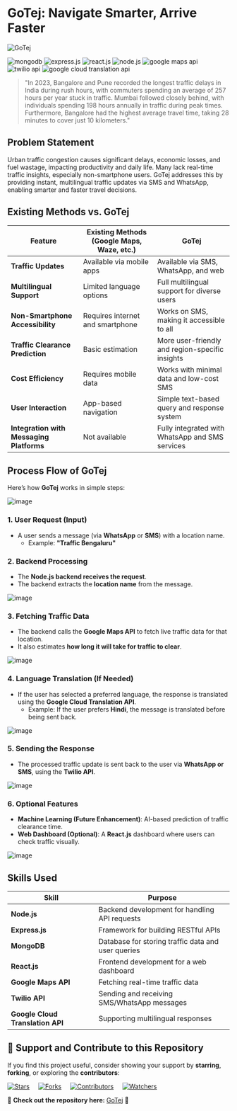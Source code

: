 # GoTej: Navigate Smarter, Arrive Faster



![GoTej](https://github.com/mmahesh09/GoTej/blob/6993d32e50233722eeee8d8eb9066f7647a36ef8/Project%20assets/Credit-Card%20fraud%20detection%20(5).png)
<div>
    <img src="https://img.shields.io/badge/-MongoDB-black?style=for-the-badge&logoColor=white&logo=mongodb&color=47A248" alt="mongodb" />
    <img src="https://img.shields.io/badge/-Express_JS-black?style=for-the-badge&logoColor=white&logo=express&color=000000" alt="express.js" />
    <img src="https://img.shields.io/badge/-React_JS-black?style=for-the-badge&logoColor=white&logo=react&color=61DAFB" alt="react.js" />
    <img src="https://img.shields.io/badge/-Node_JS-black?style=for-the-badge&logoColor=white&logo=nodedotjs&color=339933" alt="node.js" />
    <img src="https://img.shields.io/badge/-Google_Maps_API-black?style=for-the-badge&logoColor=white&logo=googlemaps&color=4285F4" alt="google maps api" />
    <img src="https://img.shields.io/badge/-Twilio_API-black?style=for-the-badge&logoColor=white&logo=twilio&color=F22F46" alt="twilio api" />
    <img src="https://img.shields.io/badge/-Google_Cloud_Translation_API-black?style=for-the-badge&logoColor=white&logo=googlecloud&color=4285F4" alt="google cloud translation api" />
</div>


>"In 2023, Bangalore and Pune recorded the longest traffic delays in India during rush hours, with commuters spending an average of 257 hours per year stuck in traffic. Mumbai followed closely behind, with individuals spending 198 hours annually in traffic during peak times. Furthermore, Bangalore had the highest average travel time, taking 28 minutes to cover just 10 kilometers."



## Problem Statement

Urban traffic congestion causes significant delays, economic losses, and fuel wastage, impacting productivity and daily life. Many lack real-time traffic insights, especially non-smartphone users. GoTej addresses this by providing instant, multilingual traffic updates via SMS and WhatsApp, enabling smarter and faster travel decisions.



## Existing Methods vs. GoTej
| Feature | Existing Methods (Google Maps, Waze, etc.) | GoTej |
|---------|--------------------------------------|------|
| **Traffic Updates** | Available via mobile apps | Available via SMS, WhatsApp, and web |
| **Multilingual Support** | Limited language options | Full multilingual support for diverse users |
| **Non-Smartphone Accessibility** | Requires internet and smartphone | Works on SMS, making it accessible to all |
| **Traffic Clearance Prediction** | Basic estimation | More user-friendly and region-specific insights |
| **Cost Efficiency** | Requires mobile data | Works with minimal data and low-cost SMS |
| **User Interaction** | App-based navigation | Simple text-based query and response system |
| **Integration with Messaging Platforms** | Not available | Fully integrated with WhatsApp and SMS services |


## **Process Flow of GoTej**  

Here’s how **GoTej** works in simple steps:  

![image](https://github.com/mmahesh09/GoTej/blob/9b6a915a020e09cdeb28994457fe9ad452a90581/Project%20assets/1.png)

### **1. User Request (Input)**  
- A user sends a message (via **WhatsApp** or **SMS**) with a location name.  
  - Example: **"Traffic Bengaluru"**  


### **2. Backend Processing**  
- The **Node.js backend receives the request**.  
- The backend extracts the **location name** from the message.  

![image](https://github.com/mmahesh09/GoTej/blob/62e6e9deaf3198ea76ba3089f66e12b71ae342a3/Project%20assets/2.png)

### **3. Fetching Traffic Data**  
- The backend calls the **Google Maps API** to fetch live traffic data for that location.  
- It also estimates **how long it will take for traffic to clear**.  

![image](https://github.com/mmahesh09/GoTej/blob/46fd6967d38d463ffc77d94c784903a3543e0d76/Project%20assets/3.png)

### **4. Language Translation (If Needed)**  
- If the user has selected a preferred language, the response is translated using the **Google Cloud Translation API**.  
  - Example: If the user prefers **Hindi**, the message is translated before being sent back.  

![image](https://github.com/mmahesh09/GoTej/blob/d831479fee617af7811c43b3cd78d9f1a1dad876/Project%20assets/4.png)

### **5. Sending the Response**  
- The processed traffic update is sent back to the user via **WhatsApp or SMS**, using the **Twilio API**.  
  
![image](https://github.com/mmahesh09/GoTej/blob/a56b1635e526883daa99bd7c99097862ddbece38/Project%20assets/5.png)

### **6. Optional Features**  
- **Machine Learning (Future Enhancement)**: AI-based prediction of traffic clearance time.  
- **Web Dashboard (Optional)**: A **React.js** dashboard where users can check traffic visually.  

![image](https://github.com/mmahesh09/GoTej/blob/f4e19b7a904dcfbfa9e2777a9ce8e66f92efd32b/Project%20assets/Process%20Flow%20of%20GoTej%20-%20visual%20selection%20(1).png)


## Skills Used
| Skill | Purpose |
|-------|---------|
| **Node.js** | Backend development for handling API requests |
| **Express.js** | Framework for building RESTful APIs |
| **MongoDB** | Database for storing traffic data and user queries |
| **React.js** | Frontend development for a web dashboard |
| **Google Maps API** | Fetching real-time traffic data |
| **Twilio API** | Sending and receiving SMS/WhatsApp messages |
| **Google Cloud Translation API** | Supporting multilingual responses |



## 🌟 Support and Contribute to this Repository  

If you find this project useful, consider showing your support by **starring**, **forking**, or exploring the **contributors**:  

[![Stars](https://img.shields.io/github/stars/mmahesh09/GoTej?style=social&t=12345)](https://github.com/mmahesh09/GoTej/stargazers) &nbsp;&nbsp;&nbsp;
[![Forks](https://img.shields.io/github/forks/mmahesh09/GoTej?style=social&t=12345)](https://github.com/mmahesh09/GoTej/network/members)  &nbsp;&nbsp;&nbsp;
[![Contributors](https://img.shields.io/github/contributors/mmahesh09/GoTej?style=flat-square&t=12345)](https://github.com/mmahesh09/GoTej/graphs/contributors)  &nbsp;&nbsp;&nbsp;
[![Watchers](https://img.shields.io/github/watchers/mmahesh09/GoTej?style=social&t=12345)](https://github.com/mmahesh09/GoTej/watchers)  &nbsp;&nbsp;&nbsp;

🔗 **Check out the repository here:** [GoTej](https://github.com/mmahesh09/GoTej) 🚀
